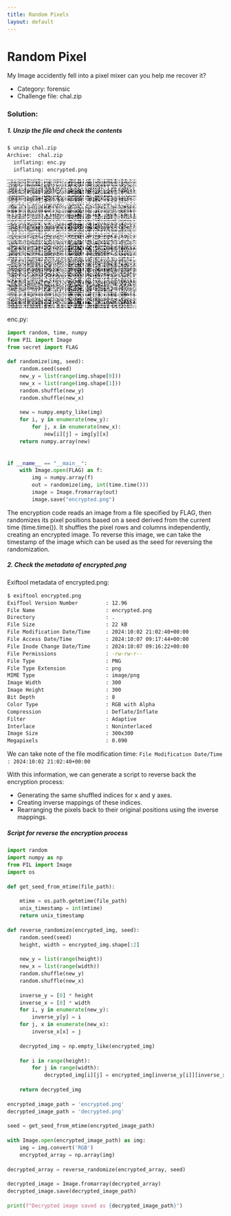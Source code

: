 ```yaml
---
title: Random Pixels
layout: default
---
```


# Random Pixel

My Image accidently fell into a pixel mixer can you help me recover it?

- Category: forensic
- Challenge file: chal.zip

### Solution:

##### 1. Unzip the file and check the contents

```bash
$ unzip chal.zip
Archive:  chal.zip
  inflating: enc.py
  inflating: encrypted.png
```

![encrypted](encrypted.png)

enc.py:
```py
import random, time, numpy
from PIL import Image
from secret import FLAG

def randomize(img, seed):
	random.seed(seed)
	new_y = list(range(img.shape[0]))
	new_x = list(range(img.shape[1]))
	random.shuffle(new_y)
	random.shuffle(new_x)

	new = numpy.empty_like(img)
	for i, y in enumerate(new_y):
		for j, x in enumerate(new_x):
			new[i][j] = img[y][x]
	return numpy.array(new)


if __name__ == "__main__":
	with Image.open(FLAG) as f:
		img = numpy.array(f)
		out = randomize(img, int(time.time()))
		image = Image.fromarray(out)
		image.save("encrypted.png")
```
The encryption code reads an image from a file specified by FLAG, then randomizes its pixel positions based on a seed derived from the current time (time.time()). It shuffles the pixel rows and columns independently, creating an encrypted image. To reverse this image, we can take the timestamp of the image which can be used as the seed for reversing the randomization.

##### 2. Check the metadata of encrypted.png

Exiftool metadata of encrypted.png:
```bash
$ exiftool encrypted.png
ExifTool Version Number         : 12.96
File Name                       : encrypted.png
Directory                       : .
File Size                       : 22 kB
File Modification Date/Time     : 2024:10:02 21:02:40+00:00
File Access Date/Time           : 2024:10:07 09:17:44+00:00
File Inode Change Date/Time     : 2024:10:07 09:16:22+00:00
File Permissions                : -rw-rw-r--
File Type                       : PNG
File Type Extension             : png
MIME Type                       : image/png
Image Width                     : 300
Image Height                    : 300
Bit Depth                       : 8
Color Type                      : RGB with Alpha
Compression                     : Deflate/Inflate
Filter                          : Adaptive
Interlace                       : Noninterlaced
Image Size                      : 300x300
Megapixels                      : 0.090
```

We can take note of the file modification time:
`File Modification Date/Time     : 2024:10:02 21:02:40+00:00`

With this information, we can generate a script to reverse back the encryption process:
- Generating the same shuffled indices for x and y axes.
- Creating inverse mappings of these indices.
- Rearranging the pixels back to their original positions using the inverse mappings.

##### Script for reverse the encryption process

```py
import random
import numpy as np
from PIL import Image
import os

def get_seed_from_mtime(file_path):

    mtime = os.path.getmtime(file_path)
    unix_timestamp = int(mtime)
    return unix_timestamp

def reverse_randomize(encrypted_img, seed):
    random.seed(seed)
    height, width = encrypted_img.shape[:2]

    new_y = list(range(height))
    new_x = list(range(width))
    random.shuffle(new_y)
    random.shuffle(new_x)

    inverse_y = [0] * height
    inverse_x = [0] * width
    for i, y in enumerate(new_y):
        inverse_y[y] = i
    for j, x in enumerate(new_x):
        inverse_x[x] = j

    decrypted_img = np.empty_like(encrypted_img)

    for i in range(height):
        for j in range(width):
            decrypted_img[i][j] = encrypted_img[inverse_y[i]][inverse_x[j]]

    return decrypted_img

encrypted_image_path = 'encrypted.png'
decrypted_image_path = 'decrypted.png'

seed = get_seed_from_mtime(encrypted_image_path)

with Image.open(encrypted_image_path) as img:
    img = img.convert('RGB')
    encrypted_array = np.array(img)

decrypted_array = reverse_randomize(encrypted_array, seed)

decrypted_image = Image.fromarray(decrypted_array)
decrypted_image.save(decrypted_image_path)

print(f"Decrypted image saved as {decrypted_image_path}")
```
